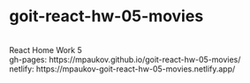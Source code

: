 # goit-react-hw-05-movies

<br>
React Home Work 5
<br>
gh-pages: https://mpaukov.github.io/goit-react-hw-05-movies/<br>
netlify: https://mpaukov-goit-react-hw-05-movies.netlify.app/
